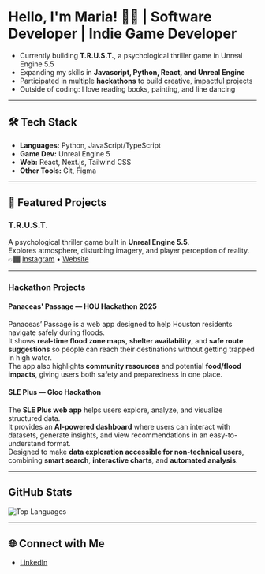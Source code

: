 #  Hello, I'm Maria! 👋🏾 | Software Developer | Indie Game Developer

- Currently building **T.R.U.S.T.**, a psychological thriller game in Unreal Engine 5.5  
- Expanding my skills in **Javascript, Python, React, and Unreal Engine**  
- Participated in multiple **hackathons** to build creative, impactful projects  
- Outside of coding: I love reading books, painting, and line dancing

---

## 🛠️ Tech Stack
- **Languages:** Python, JavaScript/TypeScript  
- **Game Dev:** Unreal Engine 5  
- **Web:** React, Next.js, Tailwind CSS 
- **Other Tools:** Git, Figma

---

## 📌 Featured Projects

### T.R.U.S.T.
A psychological thriller game built in **Unreal Engine 5.5**.  
Explores atmosphere, disturbing imagery, and player perception of reality.  
👉🏾 [Instagram](https://instagram.com/trustindiegame) • [Website](https://trustclub.netlify.app)

---

### Hackathon Projects  

#### Panaceas' Passage — HOU Hackathon 2025  
Panaceas’ Passage is a web app designed to help Houston residents navigate safely during floods.  
It shows **real-time flood zone maps**, **shelter availability**, and **safe route suggestions** so people can reach their destinations without getting trapped in high water.  
The app also highlights **community resources** and potential **food/flood impacts**, giving users both safety and preparedness in one place.  

#### SLE Plus — Gloo Hackathon  
The **SLE Plus web app** helps users explore, analyze, and visualize structured data.  
It provides an **AI-powered dashboard** where users can interact with datasets, generate insights, and view recommendations in an easy-to-understand format.  
Designed to make **data exploration accessible for non-technical users**, combining **smart search**, **interactive charts**, and **automated analysis**.  

---

## GitHub Stats

![Top Languages](https://github-readme-stats.vercel.app/api/top-langs/?username=Maria-Reyes07&layout=compact&theme=tokyonight)

---

## 🌐 Connect with Me  
- [LinkedIn](https://www.linkedin.com/in/maria-reyes-64aaa7223/)  
